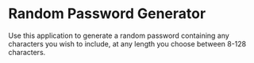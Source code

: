 # Random Password Generator

Use this application to generate a random password containing any characters you wish to include, at any length you choose between 8-128 characters.
